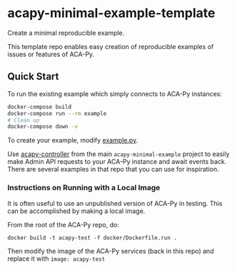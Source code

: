 # acapy-minimal-example-template

Create a minimal reproducible example.

This template repo enables easy creation of reproducible examples of issues or features of ACA-Py.

## Quick Start

To run the existing example which simply connects to ACA-Py instances:

```sh
docker-compose build
docker-compose run --rm example
# Clean up
docker-compose down -v
```

To create your example, modify [example.py](./example.py).

Use [acapy-controller](https://github.com/Indicio-tech/acapy-minimal-example) from the main `acapy-minimal-example` project to easily make Admin API requests to your ACA-Py instance and await events back. There are several examples in that repo that you can use for inspiration.

### Instructions on Running with a Local Image

It is often useful to use an unpublished version of ACA-Py in testing. This can be accomplished by making a local image.

From the root of the ACA-Py repo, do:

```
docker build -t acapy-test -f docker/Dockerfile.run .
```

Then modify the image of the ACA-Py services (back in this repo) and replace it with `image: acapy-test`
